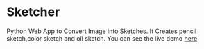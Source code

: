 # Sketcher
Python Web App to Convert Image into Sketches.
It Creates pencil sketch,color sketch and oil sketch.
You can see the live demo [here](https://sketcherr.herokuapp.com)
